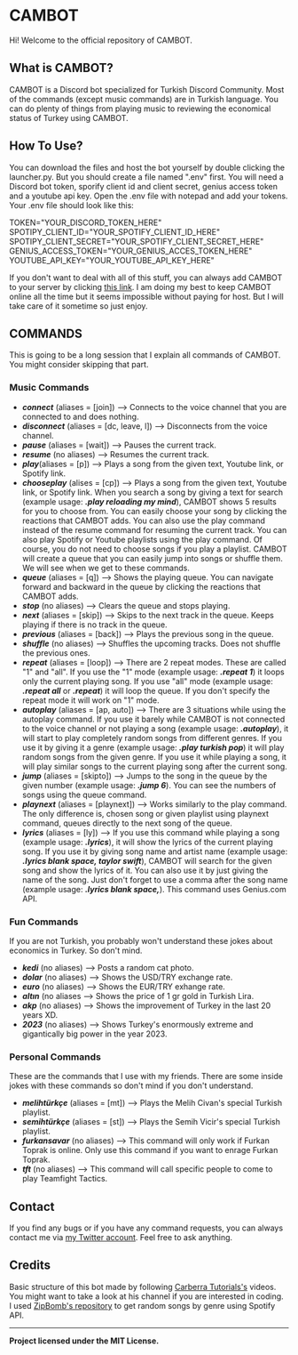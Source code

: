 # CAMBOT
Hi! Welcome to the official repository of CAMBOT.

## What is CAMBOT?
CAMBOT is a Discord bot specialized for Turkish Discord Community. Most of the commands (except music commands) are in Turkish language.
You can do plenty of things from playing music to reviewing the economical status of Turkey using CAMBOT.

## How To Use?
You can download the files and host the bot yourself by double clicking the launcher.py. But you should create a file named ".env" first. You will need a Discord bot token, sporify client id and client secret, genius access token and a youtube api key. Open the .env file with notepad and add your tokens. Your .env file should look like this:  

TOKEN="YOUR_DISCORD_TOKEN_HERE"  
SPOTIPY_CLIENT_ID="YOUR_SPOTIFY_CLIENT_ID_HERE"  
SPOTIPY_CLIENT_SECRET="YOUR_SPOTIFY_CLIENT_SECRET_HERE"  
GENIUS_ACCESS_TOKEN="YOUR_GENIUS_ACCES_TOKEN_HERE"  
YOUTUBE_API_KEY="YOUR_YOUTUBE_API_KEY_HERE"  

If you don't want to deal with all of this stuff, you can always add CAMBOT to your server by clicking [this link](https://discord.com/api/oauth2/authorize?client_id=788455398872973342&permissions=8&scope=bot). I am doing my best to keep CAMBOT online all the time but it seems impossible without paying for host. But I will take care of it sometime so just enjoy.

## COMMANDS
This is going to be a long session that I explain all commands of CAMBOT. You might consider skipping that part.

### Music Commands
- ***connect*** (aliases = [join]) --> Connects to the voice channel that you are connected to and does nothing.  
- ***disconnect*** (aliases = [dc, leave, l]) --> Disconnects from the voice channel.  
- ***pause*** (aliases = [wait]) --> Pauses the current track.  
- ***resume*** (no aliases) --> Resumes the current track.  
- ***play***(aliases = [p]) --> Plays a song from the given text, Youtube link, or Spotify link.
- ***chooseplay*** (alises = [cp]) --> Plays a song from the given text, Youtube link, or Spotify link. When you search a song by giving a text for search (example usage: ***.play reloading my mind***), CAMBOT shows 5 results for you to choose from. You can easily choose your song by clicking the reactions that CAMBOT adds. You can also use the play command instead of the resume command for resuming the current track. You can also play Spotify or Youtube playlists using the play command. Of course, you do not need to choose songs if you play a playlist. CAMBOT will create a queue that you can easily jump into songs or shuffle them. We will see when we get to these commands.
- ***queue*** (aliases = [q]) --> Shows the playing queue. You can navigate forward and backward in the queue by clicking the reactions that CAMBOT adds.
- ***stop*** (no  aliases) --> Clears the queue and stops playing.
- ***next*** (aliases = [skip]) --> Skips to the next track in the queue. Keeps playing if there is no track in the queue.
- ***previous*** (aliases = [back]) --> Plays the previous song in the queue.
- ***shuffle*** (no aliases) --> Shuffles the upcoming tracks. Does not shuffle the previous ones.
- ***repeat*** (aliases = [loop]) --> There are 2 repeat modes. These are called "1" and "all". If you use the "1" mode (example usage: ***.repeat 1***) it loops only the current playing song. If you use "all" mode (example usage: ***.repeat all*** or ***.repeat***) it will loop the queue. If you don't specify the repeat mode it will work on "1" mode.
- ***autoplay*** (aliases = [ap, auto]) --> There are 3 situations while using the autoplay command. If you use it barely while CAMBOT is not connected to the voice channel or not playing a song (example usage: ***.autoplay***), it will start to play completely random songs from different genres. If you use it by giving it a genre (example usage: ***.play turkish pop***) it will play random songs from the given genre. If you use it while playing a song, it will play similar songs to the current playing song after the current song.
- ***jump*** (aliases = [skipto]) --> Jumps to the song in the queue by the given number (example usage: ***.jump 6***). You can see the numbers of songs using the queue command.
- ***playnext*** (aliases = [playnext]) --> Works similarly to the play command. The only difference is, chosen song or given playlist using playnext command, queues directly to the next song of the queue.
- ***lyrics*** (aliases = [ly]) --> If you use this command while playing a song (example usage: ***.lyrics***), it will show the lyrics of the current playing song. If you use it by giving song name and artist name (example usage: ***.lyrics blank space, taylor swift***), CAMBOT will search for the given song and show the lyrics of it. You can also use it by just giving the name of the song. Just don't forget to use a comma after the song name (example usage: ***.lyrics blank space,***). This command uses Genius.com API.

### Fun Commands
If you are not Turkish, you probably won't understand these jokes about economics in Turkey. So don't mind.
- ***kedi*** (no aliases) --> Posts a random cat photo.
- ***dolar*** (no aliases) --> Shows the USD/TRY exchange rate.
- ***euro*** (no aliases) --> Shows the EUR/TRY exhange rate.
- ***altın*** (no aliases --> Shows the price of 1 gr gold in Turkish Lira.
- ***akp*** (no aliases) --> Shows the improvement of Turkey in the last 20 years XD.
- ***2023*** (no aliases) --> Shows Turkey's enormously extreme and gigantically big power in the year 2023.

### Personal Commands
These are the commands that I use with my friends. There are some inside jokes with these commands so don't mind if you don't understand.
- ***melihtürkçe*** (aliases = [mt]) --> Plays the Melih Civan's special Turkish playlist.
- ***semihtürkçe*** (aliases = [st]) --> Plays the Semih Vicir's special Turkish playlist.
- ***furkansavar*** (no aliases) --> This command will only work if Furkan Toprak is online. Only use this command if you want to enrage Furkan Toprak.
- ***tft*** (no aliases) --> This command will call specific people to come to play Teamfight Tactics.

## Contact
If you find any bugs or if you have any command requests, you can always contact me via [my Twitter account](https://twitter.com/C4MCI). Feel free to ask anything.

## Credits
Basic structure of this bot made by following [Carberra Tutorials's](https://www.youtube.com/channel/UC13cYu7lec-oOcqQf5L-brg) videos. You might want to take a look at his channel if you are interested in coding.  
I used [ZipBomb's repository](https://github.com/ZipBomb/spotify-song-suggestion) to get random songs by genre using Spotify API.  

---
**Project licensed under the MIT License.**
